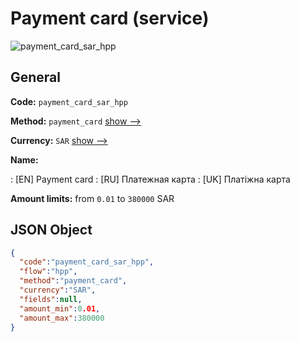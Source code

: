 
# Payment card (service) 
![payment_card_sar_hpp](https://static.openfintech.io/payment_methods/payment_card_sar_hpp/logo.svg?w=400&c=v0.59.26#w200)  

## General 
 
**Code:** `payment_card_sar_hpp` 
 
**Method:** `payment_card` 
 [show -->](/payment-methods/payment_card/) 
 
**Currency:** `SAR` [show -->](/currencies/SAR/) 
 
**Name:** 
 
:	[EN] Payment card 
:	[RU] Платежная карта 
:	[UK] Платіжна карта 
 
**Amount limits:** from `0.01` to `380000` SAR 

## JSON Object 

```json
{
  "code":"payment_card_sar_hpp",
  "flow":"hpp",
  "method":"payment_card",
  "currency":"SAR",
  "fields":null,
  "amount_min":0.01,
  "amount_max":380000
}
```  
